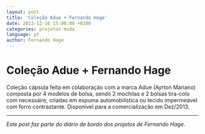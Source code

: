 ```yaml
---
layout: post
title: 'Coleção Adue + Fernando Hage'
date: 2013-12-16 15:00:00 +0200
categories: projetos moda
language: pt
author: Fernando Hage
---
```


# Coleção Adue + Fernando Hage

Coleção cápsula feita em colaboração com a marca Adue (Ayrton Mariano) composta por 4 modelos de bolsa, sendo 2 mochilas e 2 bolsas tira-colo com necessáire, criadas em espuma automobilística ou tecido impermeável com forro contrastante. Disponível para a comercialização em Dez/2013.

---

*Este post faz parte do diário de bordo dos projetos de Fernando Hage.*